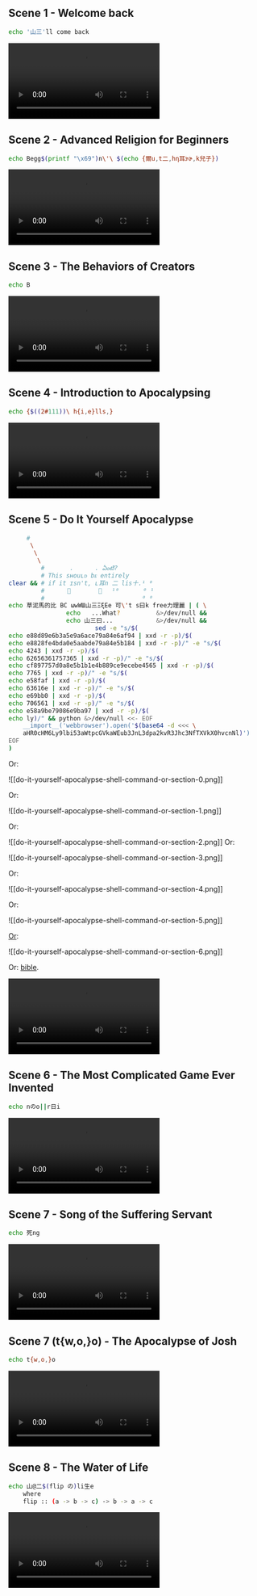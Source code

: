 ## Scene 1 - Welcome back

```sh
echo '山三'll come back
```

<video style="max-width:100%; height:auto;" src="https://fukkot.com/1-welcome-back.mp4" controls=""></video>


## Scene 2 - Advanced Religion for Beginners

```sh
echo Begg$(printf "\x69")n\'\ $(echo {爾u,t二,hη耳ɝɚ,k兒子})
```


<video style="max-width:100%; height:auto;" src="https://fukkot.com/2-advanced-religion-for-beginners.mp4" controls=""></video>

## Scene 3 - The Behaviors of Creators

```sh
echo B
```

<video style="max-width:100%; height:auto;" src="https://fukkot.com/3-the-behaviors-of-creators.mp4" controls=""></video>

## Scene 4 - Introduction to Apocalypsing

```sh
echo {$((2#111))\ h{i,e}lls,}
```

<video style="max-width:100%; height:auto;" src="https://fukkot.com/4-introduction-to-apocalypsing.mp4" controls=""></video>

## Scene 5 - Do It Yourself Apocalypse

```sh
	 #
	  \
	   \
	    \
         #       .      . ఏంటి?
         # This sʜouʟᴅ bᴇ entirely
clear && # if it ɪsn't, ʟ耳n 二 lis十.¹ ⁰
         #	　　 👋	  　🙏　 ¹⁰　     ⁰ ¹
         #                           ⁰ ⁰
echo 草泥馬的比 BC ωwWШ山三ΞξEe 可\'t s曰k free力理麗 | ( \
				echo   ...What?          &>/dev/null &&
				echo 山三曰...            &>/dev/null &&
	 			        sed -e "s/$(
echo e88d89e6b3a5e9a6ace79a84e6af94 | xxd -r -p)/$(
echo e8828fe4bda0e5aabde79a84e5b184 | xxd -r -p)/" -e "s/$(
echo 4243 | xxd -r -p)/$(
echo 62656361757365 | xxd -r -p)/" -e "s/$(
echo cf897757d0a8e5b1b1e4b889ce9ecebe4565 | xxd -r -p)/$(
echo 7765 | xxd -r -p)/" -e "s/$(
echo e58faf | xxd -r -p)/$(
echo 63616e | xxd -r -p)/" -e "s/$(
echo e69bb0 | xxd -r -p)/$(
echo 706561 | xxd -r -p)/" -e "s/$(
echo e58a9be79086e9ba97 | xxd -r -p)/$(
echo ly)/" && python &>/dev/null <<- EOF
	__import__('webbrowser').open('$(base64 -d <<< \
	aHR0cHM6Ly9lbi53aWtpcGVkaWEub3JnL3dpa2kvR3Jhc3NfTXVkX0hvcnNl)')
EOF
)
```
Or:

![[do-it-yourself-apocalypse-shell-command-or-section-0.png]]

Or:

![[do-it-yourself-apocalypse-shell-command-or-section-1.png]]

Or:

![[do-it-yourself-apocalypse-shell-command-or-section-2.png]]
Or:

![[do-it-yourself-apocalypse-shell-command-or-section-3.png]]

Or:

![[do-it-yourself-apocalypse-shell-command-or-section-4.png]]

Or:

![[do-it-yourself-apocalypse-shell-command-or-section-5.png]]

[Or](https://en.wikipedia.org/wiki/Martian_language#:~:text=Chinese%20online%20netizens%20later%20followed,language%20to%20deceive%20the%20censorship):

![[do-it-yourself-apocalypse-shell-command-or-section-6.png]]

Or: [bible]().

<video style="max-width:100%; height:auto;" src="https://fukkot.com/5-do-it-yourself-apocalypse.mp4" controls=""></video>

## Scene 6 - The Most Complicated Game Ever Invented

```sh
echo nのo||r日i
```

<video style="max-width:100%; height:auto;" src="https://fukkot.com/6-the-most-complicated-game-ever-invented.mp4" controls=""></video>

## Scene 7 - Song of the Suffering Servant

```sh
echo 死ng
```

<video style="max-width:100%; height:auto;" src="https://fukkot.com/7-song-of-the-suffering-servant.mp4" controls=""></video>

## Scene 7 (t{w,o,}o) - The Apocalypse of Josh
```sh
echo t{w,o,}o
```

<video style="max-width:100%; height:auto;" src="https://fukkot.com/7-the-apocalypse-of-josh.mp4" controls=""></video>

## Scene 8 - The Water of Life

```sh
echo 山@二$(flip の)li生e
	where
	flip :: (a -> b -> c) -> b -> a -> c
```

<video style="max-width:100%; height:auto;" src="https://fukkot.com/8-the-water-of-life.mp4" controls=""></video>
